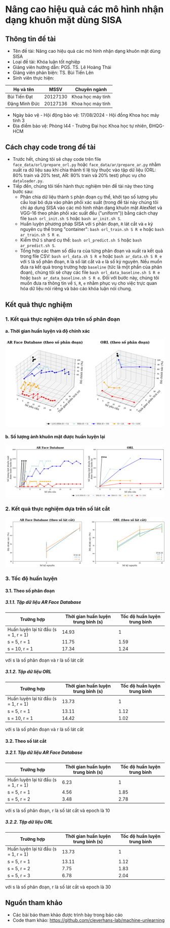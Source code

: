 # Nâng cao hiệu quả các mô hình nhận dạng khuôn mặt dùng SISA

## Thông tin đề tài

- Tên đề tài: Nâng cao hiệu quả các mô hình nhận dạng khuôn mặt dùng SISA
- Loại đề tài: Khóa luận tốt nghiệp
- Giảng viên hướng dẫn: PGS. TS. Lê Hoàng Thái
- Giảng viên phản biện: TS. Bùi Tiến Lên
- Sinh viên thực hiện:

| Họ và tên  | MSSV  | Chuyên ngành  |
|    ---     | ---   | ---   |
| Bùi Tiến Đạt  | 20127130  | Khoa học máy tính  |
| Đặng Minh Đức  | 20127136  | Khoa học máy tính  |

- Ngày bảo vệ - Hội động bảo vệ: 17/08/2024 - Hội đồng Khoa học máy tính 3
- Địa điểm bảo vệ: Phòng I44 - Trường Đại học Khoa học tự nhiên, ĐHQG-HCM

## Cách chạy code trong đề tài

- Trước hết, chúng tôi sẽ chạy code trên file `face_data/orl/prepare_orl.py` hoặc `face_data/ar/prepare_ar.py` nhằm xuất ra dữ liệu sau khi chia thành tỉ lệ tùy thuộc vào tập dữ liệu (ORL: 80% train và 20% test, AR: 80% train và 20% test) phục vụ cho `dataloader.py`.
- Tiếp đến, chúng tôi tiến hành thực nghiệm trên đề tài này theo từng bước sau:
    * Phân chia dữ liệu thành `S` phân đoạn cụ thể, khởi tạo số lượng yêu cầu loại bỏ dựa vào phân phối xác suất (trong đề tài này chúng tôi chỉ áp dụng SISA vào các mô hình nhận dạng khuôn mặt AlexNet và VGG-16 theo phân phối xác suất đều ("uniform")) bằng cách chạy file `bash orl_init.sh S` hoặc `bash ar_init.sh S`.
    * Huấn luyện phương pháp SISA với `S` phân đoạn, `R` lát cắt và `e` kỷ nguyên cụ thể trong "container": `bash orl_train.sh S R e` hoặc `bash ar_train.sh S R e`.
    * Kiểm thử `S` shard cụ thể: `bash orl_predict.sh S` hoặc `bash ar_predict.sh S`.
    * Tổng hợp các tham số đầu ra của từng phân đoạn và xuất ra kết quả trong file CSV: `bash orl_data.sh S R e` hoặc `bash ar_data.sh S R e` với `S` là số phân đoạn, `R` là số lát cắt và `e` là số kỷ nguyên. Nếu muốn đưa ra kết quả trong trường hợp `baseline` (tức là một phần của phân đoạn), chúng tôi sẽ chạy các file `bash orl_data_baseline.sh S R e` hoặc `bash ar_data_baseline.sh S R e`. Đối với bước này, chúng tôi muốn đưa ra thông tin về `S`, `R`, `e` nhằm phục vụ cho việc trực quan hóa dữ liệu nói riêng và báo cáo khóa luận nói chung. 

## Kết quả thực nghiệm

### 1. Kết quả thực nghiệm dựa trên số phân đoạn
#### a. Thời gian huấn luyện và độ chính xác
![Biểu đồ thể hiện thời gian huấn luyện và độ chính xác dựa trên phân đoạn của hai tập dữ liệu AR Face Database và ORL](./vis_img/plot_base_shards.png)

#### b. Số lượng ảnh khuôn mặt được huấn luyện lại
![Biểu đồ thể hiện số lượng ảnh khuôn mặt được huấn luyện lại dựa trên phân đoạn của hai tập dữ liệu AR Face Database và ORL](./vis_img/plot_ret_pts.png)

### 2. Kết quả thực nghiệm dựa trên số lát cắt
![Biểu đồ thể hiện độ chính xác dựa trên số lát cắt của hai tập dữ liệu AR Face Database và ORL](./vis_img/plot_base_slices.png)

### 3. Tốc độ huấn luyện
#### 3.1. Theo số phân đoạn
##### 3.1.1. Tập dữ liệu AR Face Database

| Trường hợp  | Thời gian huấn luyện trung bình (s)  | Tốc độ huấn luyện trung bình |
|    ---     | ---   | ---   |
| Huấn luyện lại từ đầu (s = 1, r = 1)  | 14.93  | 1  |
| s = 5, r = 1  | 11.75  | 1.59  |
| s = 10, r = 1  | 17.34  | 1.24  |

với s là số phân đoạn và r là số lát cắt
##### 3.1.2. Tập dữ liệu ORL

| Trường hợp  | Thời gian huấn luyện trung bình (s) | Tốc độ huấn luyện trung bình |
|    ---     | ---   | ---   |
| Huấn luyện lại từ đầu (s = 1, r = 1)  | 13.73  | 1  |
| s = 5, r = 1  | 13.11  | 1.12  |
| s = 10, r = 1  | 14.42  | 1.02  |

với s là số phân đoạn và r là số lát cắt

#### 3.2. Theo số lát cắt
##### 3.2.1. Tập dữ liệu AR Face Database

| Trường hợp  | Thời gian huấn luyện trung bình (s)  | Tốc độ huấn luyện trung bình |
|    ---     | ---   | ---   |
| Huấn luyện lại từ đầu (s = 1, r = 1)  | 6.23  | 1  |
| s = 5, r = 1  | 4.56  | 1.85  |
| s = 5, r = 2  | 3.48  | 2.78  |

với s là số phân đoạn, r là số lát cắt và epoch là 10

##### 3.2.2. Tập dữ liệu ORL

| Trường hợp  | Thời gian huấn luyện trung bình (s) | Tốc độ huấn luyện trung bình |
|    ---     | ---   | ---   |
| Huấn luyện lại từ đầu (s = 1, r = 1)  | 13.73  | 1  |
| s = 5, r = 1  | 13.11  | 1.12  |
| s = 5, r = 2  | 7.75  | 1.83  |
| s = 5, r = 3  | 6.78  | 2.04  |

với s là số phân đoạn, r là số lát cắt và epoch là 30

## Nguồn tham khảo
- Các bài báo tham khảo được trình bày trong báo cáo
- Code tham khảo: https://github.com/cleverhans-lab/machine-unlearning